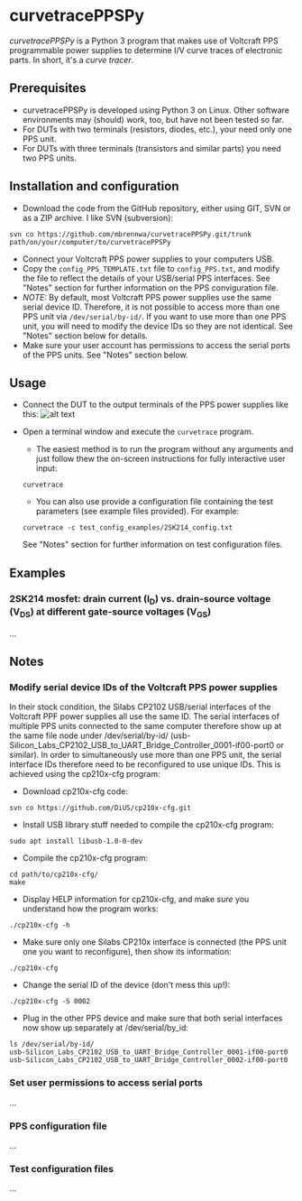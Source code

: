 # curvetracePPSPy
*curvetracePPSPy* is a Python 3 program that makes use of Voltcraft PPS programmable power supplies to determine I/V curve traces of electronic parts. In short, it's a *curve tracer*.

## Prerequisites
* curvetracePPSPy is developed using Python 3 on Linux. Other software environments may (should) work, too, but have not been tested so far.
* For DUTs with two terminals (resistors, diodes, etc.), your need only one PPS unit.
* For DUTs with three terminals (transistors and similar parts) you need two PPS units.

## Installation and configuration
* Download the code from the GitHub repository, either using GIT, SVN or as a ZIP archive.
I like SVN (subversion):
```
svn co https://github.com/mbrennwa/curvetracePPSPy.git/trunk path/on/your/computer/to/curvetracePPSPy
```
* Connect your Voltcraft PPS power supplies to your computers USB.
* Copy the `config_PPS_TEMPLATE.txt` file to `config_PPS.txt`, and modify the file to reflect the details of your USB/serial PPS interfaces. See "Notes" section for further information on the PPS conviguration file.
* *NOTE:* By default, most Voltcraft PPS power supplies use the same serial device ID. Therefore, it is not possible to access more than one PPS unit via `/dev/serial/by-id/`. If you want to use more than one PPS unit, you will need to modify the device IDs so they are not identical. See "Notes" section below for details.
* Make sure your user account has permissions to access the serial ports of the PPS units. See "Notes" section below.

## Usage
* Connect the DUT to the output terminals of the PPS power supplies like this:
![alt text](https://github.com/mbrennwa/curvetracePPSPy/blob/master/figures/test_setup.png "Basic test setup")

* Open a terminal window and execute the `curvetrace` program.
  * The easiest method is to run the program without any arguments and just follow thew the on-screen instructions for fully interactive user input:
  ```
  curvetrace
  ```
  * You can also use provide a configuration file containing the test parameters (see example files provided). For example:
  ```
  curvetrace -c test_config_examples/2SK214_config.txt
  ```
  See "Notes" section for further information on test configuration files.

## Examples

### 2SK214 mosfet: drain current (I<sub>D</sub>) vs. drain-source voltage (V<sub>DS</sub>) at different gate-source voltages (V<sub>GS</sub>)
...

## Notes

### Modify serial device IDs of the Voltcraft PPS power supplies
In their stock condition, the Silabs CP2102 USB/serial interfaces of the Voltcraft PPF power supplies all use the same ID. The serial interfaces of multiple PPS units connected to the same computer therefore show up at the same file node under /dev/serial/by-id/ (usb-Silicon_Labs_CP2102_USB_to_UART_Bridge_Controller_0001-if00-port0 or similar). In order to simultaneously use more than one PPS unit, the serial interface IDs therefore need to be reconfigured to use unique IDs. This is achieved using the cp210x-cfg program:

* Download cp210x-cfg code:
```
svn co https://github.com/DiUS/cp210x-cfg.git
```

* Install USB library stuff needed to compile the cp210x-cfg program:
```
sudo apt install libusb-1.0-0-dev 
```

* Compile the cp210x-cfg program:
```
cd path/to/cp210x-cfg/
make
```

* Display HELP information for cp210x-cfg, and make *sure* you understand how the program works:
```
./cp210x-cfg -h
```

* Make sure only one Silabs CP210x interface is connected (the PPS unit one you want to reconfigure), then show its information:
```
./cp210x-cfg
```

* Change the serial ID of the device (don't mess this up!):
```
./cp210x-cfg -S 0002
```

* Plug in the other PPS device and make sure that both serial interfaces now show up separately at /dev/serial/by_id:
```
ls /dev/serial/by-id/
usb-Silicon_Labs_CP2102_USB_to_UART_Bridge_Controller_0001-if00-port0
usb-Silicon_Labs_CP2102_USB_to_UART_Bridge_Controller_0002-if00-port0
```

### Set user permissions to access serial ports
...

### PPS configuration file
...

### Test configuration files
...
